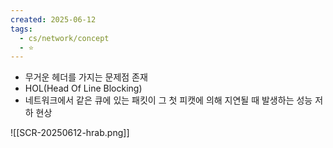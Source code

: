 ```yaml
---
created: 2025-06-12
tags:
  - cs/network/concept
  - ⭐️
---
```

- 무거운 헤더를 가지는 문제점 존재
- HOL(Head Of Line Blocking)
- 네트워크에서 같은 큐에 있는 패킷이 그 첫 피캣에 의해 지연될 때 발생하는 성능 저하 현상

![[SCR-20250612-hrab.png]]